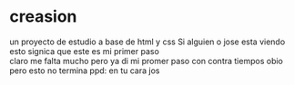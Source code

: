 # creasion
un proyecto de estudio a base de html y css
Si alguien o jose esta viendo esto  signica que  este es mi primer paso  
claro me falta mucho pero ya di mi promer paso con contra tiempos  obio 
pero esto no termina  ppd: en tu cara jos
